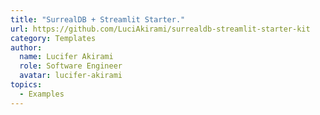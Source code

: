 ```yaml
---
title: "SurrealDB + Streamlit Starter."
url: https://github.com/LuciAkirami/surrealdb-streamlit-starter-kit
category: Templates
author:
  name: Lucifer Akirami
  role: Software Engineer
  avatar: lucifer-akirami
topics:
  - Examples
---
```


